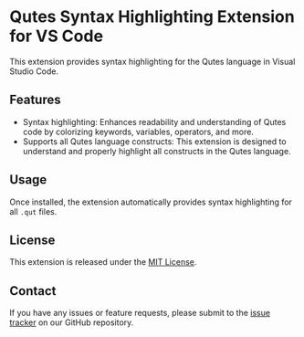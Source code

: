 # Qutes Syntax Highlighting Extension for VS Code

This extension provides syntax highlighting for the Qutes language in Visual Studio Code.

## Features

- Syntax highlighting: Enhances readability and understanding of Qutes code by colorizing keywords, variables, operators, and more.
- Supports all Qutes language constructs: This extension is designed to understand and properly highlight all constructs in the Qutes language.

## Usage

Once installed, the extension automatically provides syntax highlighting for all `.qut` files.

## License

This extension is released under the [MIT License](LICENSE).

## Contact

If you have any issues or feature requests, please submit to the [issue tracker](https://github.com/GabrieleMessina/qutes_lang/issues) on our GitHub repository.